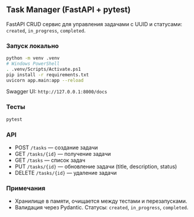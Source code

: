 ## Task Manager (FastAPI + pytest)

FastAPI CRUD сервис для управления задачами с UUID и статусами: `created`, `in_progress`, `completed`.

### Запуск локально

```bash
python -m venv .venv
# Windows PowerShell
. .venv/Scripts/Activate.ps1
pip install -r requirements.txt
uvicorn app.main:app --reload
```

Swagger UI: `http://127.0.0.1:8000/docs`

### Тесты

```bash
pytest
```

### API
- POST `/tasks` — создание задачи
- GET `/tasks/{id}` — получение задачи
- GET `/tasks` — список задач
- PUT `/tasks/{id}` — обновление задачи (title, description, status)
- DELETE `/tasks/{id}` — удаление задачи

### Примечания
- Хранилище в памяти, очищается между тестами и перезапусками.
- Валидация через Pydantic. Статусы: `created`, `in_progress`, `completed`.


